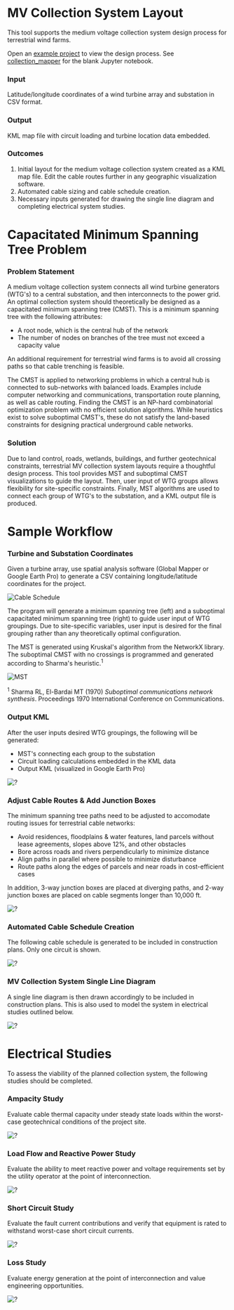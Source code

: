 # MV Collection System Layout

This tool supports the medium voltage collection system design process for terrestrial wind farms. 

Open an [example project](workbook_sq.ipynb) to view the design process. See [collection_mapper](collection_mapper.ipynb) for the blank Jupyter notebook. 

### Input
Latitude/longitude coordinates of a wind turbine array and substation in CSV format.

### Output
KML map file with circuit loading and turbine location data embedded.

### Outcomes
1. Initial layout for the medium voltage collection system created as a KML map file. Edit the cable routes further in any geographic visualization software.
2. Automated cable sizing and cable schedule creation.
3. Necessary inputs generated for drawing the single line diagram and completing electrical system studies.


# Capacitated Minimum Spanning Tree Problem

### Problem Statement
A medium voltage collection system connects all wind turbine generators (WTG's) to a central substation, and then interconnects to the power grid. An optimal collection system should theoretically be designed as a capacitated minimum spanning tree (CMST). This is a minimum spanning tree with the following attributes:
- A root node, which is the central hub of the network
- The number of nodes on branches of the tree must not exceed a capacity value

An additional requirement for terrestrial wind farms is to avoid all crossing paths so that cable trenching is feasible.

The CMST is applied to networking problems in which a central hub is connected to sub-networks with balanced loads. Examples include computer networking and communications, transportation route planning, as well as cable routing. Finding the CMST is an NP-hard combinatorial optimization problem with no efficient solution algorithms. While heuristics exist to solve suboptimal CMST's, these do not satisfy the land-based constraints for designing practical underground cable networks.

### Solution
Due to land control, roads, wetlands, buildings, and further geotechnical constraints, terrestrial MV collection system layouts require a thoughtful design process. This tool provides MST and suboptimal CMST visualizations to guide the layout. Then, user input of WTG groups allows flexibility for site-specific constraints. Finally, MST algorithms are used to connect each group of WTG's to the substation, and a KML output file is produced.

# Sample Workflow

### Turbine and Substation Coordinates
Given a turbine array, use spatial analysis software (Global Mapper or Google Earth Pro) to generate a CSV containing longitude/latitude coordinates for the project.

![Cable Schedule](Images/col_10.png)

The program will generate a minimum spanning tree (left) and a suboptimal capacitated minimum spanning tree (right) to guide user input of WTG groupings. Due to site-specific variables, user input is desired for the final grouping rather than any theoretically optimal configuration. 

The MST is generated using Kruskal's algorithm from the NetworkX library. The suboptimal CMST with no crossings is programmed and generated according to Sharma's heuristic.<sup>1</sup>

![MST](Images/col_06.png)

<sup>1</sup> Sharma RL, El-Bardai MT (1970) _Suboptimal communications network synthesis_. Proceedings 1970 International Conference on Communications.

### Output KML

After the user inputs desired WTG groupings, the following will be generated:

- MST's connecting each group to the substation
- Circuit loading calculations embedded in the KML data
- Output KML (visualized in Google Earth Pro)

![?](Images/col_07.png)



### Adjust Cable Routes & Add Junction Boxes
The minimum spanning tree paths need to be adjusted to accomodate routing issues for terrestrial cable networks:
- Avoid residences, floodplains & water features, land parcels without lease agreements, slopes above 12%, and other obstacles
- Bore across roads and rivers perpendicularly to minimize distance
- Align paths in parallel where possible to minimize disturbance
- Route paths along the edges of parcels and near roads in cost-efficient cases

In addition, 3-way junction boxes are placed at diverging paths, and 2-way junction boxes are placed on cable segments longer than 10,000 ft. 

![?](Images/col_08.png)

### Automated Cable Schedule Creation
The following cable schedule is generated to be included in construction plans. Only one circuit is shown.

![?](Images/col_04.png)

### MV Collection System Single Line Diagram
A single line diagram is then drawn accordingly to be included in construction plans. This is also used to model the system in electrical studies outlined below.

![?](Images/col_05.png)

# Electrical Studies

To assess the viability of the planned collection system, the following studies should be completed.

### Ampacity Study

Evaluate cable thermal capacity under steady state loads within the worst-case geotechnical conditions of the project site. 

![?](Images/amp_study.png)

### Load Flow and Reactive Power Study

Evaluate the ability to meet reactive power and voltage requirements set by the utility operator at the point of interconnection. 

![?](Images/reactive_study.png)

### Short Circuit Study

Evaluate the fault current contributions and verify that equipment is rated to withstand worst-case short circuit currents. 

![?](Images/sc_study.png)

### Loss Study

Evaluate energy generation at the point of interconnection and value engineering opportunities.

![?](Images/loss_study.png)


